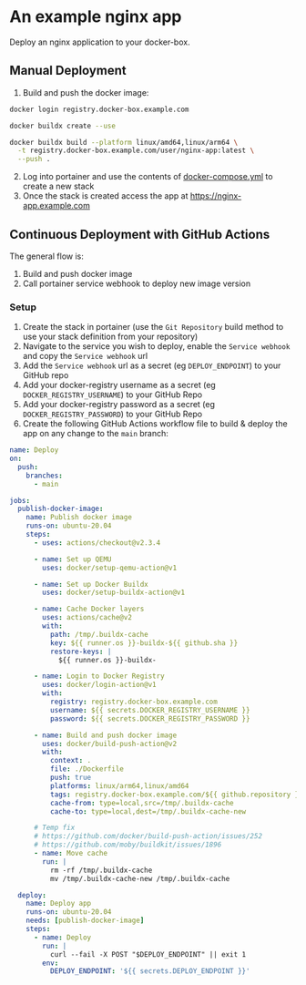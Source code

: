 # An example nginx app

Deploy an nginx application to your docker-box.

## Manual Deployment

1. Build and push the docker image:

```bash
docker login registry.docker-box.example.com

docker buildx create --use

docker buildx build --platform linux/amd64,linux/arm64 \
  -t registry.docker-box.example.com/user/nginx-app:latest \
  --push .
```

2. Log into portainer and use the contents of [docker-compose.yml](./docker-compose.yml) to create a new stack
3. Once the stack is created access the app at https://nginx-app.example.com

## Continuous Deployment with GitHub Actions

The general flow is:

1. Build and push docker image
2. Call portainer service webhook to deploy new image version

### Setup

1. Create the stack in portainer (use the `Git Repository` build method to use your stack definition from your repository)
1. Navigate to the service you wish to deploy, enable the `Service webhook` and copy the `Service webhook` url
1. Add the `Service webhook` url as a secret (eg `DEPLOY_ENDPOINT`) to your GitHub repo
1. Add your docker-registry username as a secret (eg `DOCKER_REGISTRY_USERNAME`) to your GitHub Repo
1. Add your docker-registry password as a secret (eg `DOCKER_REGISTRY_PASSWORD`) to your GitHub Repo
1. Create the following GitHub Actions workflow file to build & deploy the app on any change to the `main` branch:

```yml
name: Deploy
on:
  push:
    branches:
      - main

jobs:
  publish-docker-image:
    name: Publish docker image
    runs-on: ubuntu-20.04
    steps:
      - uses: actions/checkout@v2.3.4

      - name: Set up QEMU
        uses: docker/setup-qemu-action@v1

      - name: Set up Docker Buildx
        uses: docker/setup-buildx-action@v1

      - name: Cache Docker layers
        uses: actions/cache@v2
        with:
          path: /tmp/.buildx-cache
          key: ${{ runner.os }}-buildx-${{ github.sha }}
          restore-keys: |
            ${{ runner.os }}-buildx-

      - name: Login to Docker Registry
        uses: docker/login-action@v1
        with:
          registry: registry.docker-box.example.com
          username: ${{ secrets.DOCKER_REGISTRY_USERNAME }}
          password: ${{ secrets.DOCKER_REGISTRY_PASSWORD }}

      - name: Build and push docker image
        uses: docker/build-push-action@v2
        with:
          context: .
          file: ./Dockerfile
          push: true
          platforms: linux/arm64,linux/amd64
          tags: registry.docker-box.example.com/${{ github.repository }}:latest
          cache-from: type=local,src=/tmp/.buildx-cache
          cache-to: type=local,dest=/tmp/.buildx-cache-new

      # Temp fix
      # https://github.com/docker/build-push-action/issues/252
      # https://github.com/moby/buildkit/issues/1896
      - name: Move cache
        run: |
          rm -rf /tmp/.buildx-cache
          mv /tmp/.buildx-cache-new /tmp/.buildx-cache

  deploy:
    name: Deploy app
    runs-on: ubuntu-20.04
    needs: [publish-docker-image]
    steps:
      - name: Deploy
        run: |
          curl --fail -X POST "$DEPLOY_ENDPOINT" || exit 1
        env:
          DEPLOY_ENDPOINT: '${{ secrets.DEPLOY_ENDPOINT }}'
```
